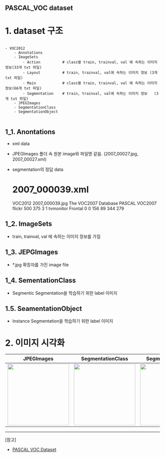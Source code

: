 PASCAL_VOC dataset
--

# 1. dataset 구조
<pre>
<code>
- VOC2012
    - Annotations
    - ImageSets
        - Action          # class별 train, trainval, val 에 속하는 이미지 정보(33개 txt 파일)
        - Layout          # train, trainval, val에 속하는 이미지 정보 (3개 txt 파일)
        - Main            # class별 train, trainval, val 에 속하는 이미지 정보(66개 txt 파일)
        - Segmentation    # train, trainval, val에 속하는 이미지 정보   (3개 txt 파일)
    - JPEGImages
    - SegmentationClass
    - SegmentationObject
</code>
</pre>

## 1_1. Anontations 
- xml data
- JPEGImages 폴더 속 원본 image와 파일명 같음. (2007_00027.jpg, 2007_00027.xml)
- segmentation의 정답 data

    # 2007_000039.xml

    <annotation>
        <folder>VOC2012</folder>
        <filename>2007_000039.jpg</filename>
        <source>
            <database>The VOC2007 Database</database>
            <annotation>PASCAL VOC2007</annotation>
            <image>flickr</image>
        </source>
        <size>
            <width>500</width>
            <height>375</height>
            <depth>3</depth>
        </size>
        <segmented>1</segmented>
        <object>
            <name>tvmonitor</name>
            <pose>Frontal</pose>
            <truncated>0</truncated>
            <difficult>0</difficult>
            <bndbox>
                <xmin>156</xmin>
                <ymin>89</ymin>
                <xmax>344</xmax>
                <ymax>279</ymax>
            </bndbox>
        </object>
    </annotation>

## 1_2. ImageSets
- train, trainval, val 에 속하는 이미지 정보를 가짐

## 1_3. JEPGImages
- *.jpg 확장자를 가진 image file

## 1_4. SementationClass
- Segmentic Segmentation을 학습하기 위한 label 이미지

## 1.5. SeamentationObject 
- Instance Segmentation을 학습하기 위한 label 이미지




 # 2. 이미지 시각화


 |JPEGImages | SegmentationClass | SegmentationObject|
 |---|---|----|
 |<img src = "./VOCdevkit/VOC2012/JPEGImages/2007_000039.jpg" width = "200"/>|  <img src = "./VOCdevkit/VOC2012/SegmentationClass/2007_000039.png" width = "200"/>|  <img src = "./VOCdevkit/VOC2012/SegmentationObject/2007_000039.png" width = "200"/>|

 


--- 
[참고]
- [PASCAL VOC Dataset](https://deepbaksuvision.github.io/Modu_ObjectDetection/posts/02_01_PASCAL_VOC.html)
